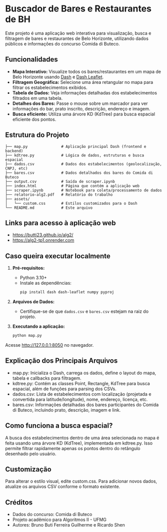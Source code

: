 # Buscador de Bares e Restaurantes de BH

Este projeto é uma aplicação web interativa para visualização, busca e filtragem de bares e restaurantes de Belo Horizonte, utilizando dados públicos e informações do concurso Comida di Buteco.

## Funcionalidades

- **Mapa Interativo:** Visualize todos os bares/restaurantes em um mapa de Belo Horizonte usando [Dash](https://dash.plotly.com/) e [Dash Leaflet](https://dash-leaflet.herokuapp.com/).
- **Filtragem Geográfica:** Selecione uma área retangular no mapa para filtrar os estabelecimentos exibidos.
- **Tabela de Dados:** Veja informações detalhadas dos estabelecimentos filtrados em uma tabela.
- **Detalhes dos Bares:** Passe o mouse sobre um marcador para ver informações do bar, prato inscrito, descrição, endereço e imagem.
- **Busca eficiente:** Utiliza uma árvore KD (KdTree) para busca espacial eficiente dos pontos.

## Estrutura do Projeto
```text
├── map.py               # Aplicação principal Dash (frontend e backend)
├── kdtree.py            # Lógica de dados, estruturas e busca espacial
├── dados.csv            # Dados dos estabelecimentos (geolocalização, CNPJ, etc)
├── bares.csv            # Dados detalhados dos bares do Comida di Buteco
├── output.csv           # Saída de scraper.ipynb
├── index.html           # Página que contém a aplicação web
├── scraper.ipynb        # Notebook para coleta/processamento de dados
├── relatorio-alg2.pdf   # Relatório do trabalho
├── assets/
│   └── custom.css       # Estilos customizados para o Dash
└── README.md            # Este arquivo
```
## Links para acesso à aplicação web
- https://butti23.github.io/alg2/
- https://alg2-tp1.onrender.com

## Caso queira executar localmente

1. **Pré-requisitos:**
   - Python 3.10+
   - Instale as dependências:
     ```sh
     pip install dash dash-leaflet numpy pyproj
     ```

2. **Arquivos de Dados:**
   - Certifique-se de que `dados.csv` e `bares.csv` estejam na raiz do projeto.

3. **Executando a aplicação:**
   ```sh
   python map.py

Acesse http://127.0.0.1:8050 no navegador.

## Explicação dos Principais Arquivos
- map.py: Inicializa o Dash, carrega os dados, define o layout do mapa, tabela e callbacks para filtragem.
- kdtree.py: Contém as classes Point, Rectangle, KdTree para busca espacial, além de funções para parsing dos CSVs.
- dados.csv: Lista de estabelecimentos com localização (projetada e convertida para latitude/longitude), nome, endereço, licença, etc.
- bares.csv: Informações detalhadas dos bares participantes do Comida di Buteco, incluindo prato, descrição, imagem e link.

## Como funciona a busca espacial?
A busca dos estabelecimentos dentro de uma área selecionada no mapa é feita usando uma árvore KD (KdTree), implementada em kdtree.py. Isso permite filtrar rapidamente apenas os pontos dentro do retângulo desenhado pelo usuário.

## Customização
Para alterar o estilo visual, edite custom.css.
Para adicionar novos dados, atualize os arquivos CSV conforme o formato existente.

## Créditos
- Dados do concurso: Comida di Buteco
- Projeto acadêmico para Algoritmos II - UFMG
- Autores: Bruno Buti Ferreira Guilherme e Ricardo Shen

